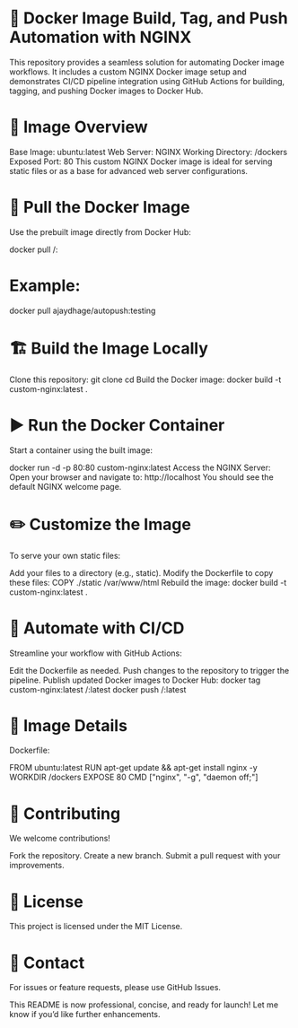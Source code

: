 # 🚀 Docker Image Build, Tag, and Push Automation with NGINX
This repository provides a seamless solution for automating Docker image workflows. It includes a custom NGINX Docker image setup and demonstrates CI/CD pipeline integration using GitHub Actions for building, tagging, and pushing Docker images to Docker Hub.

# 📄 Image Overview
Base Image: ubuntu:latest
Web Server: NGINX
Working Directory: /dockers
Exposed Port: 80
This custom NGINX Docker image is ideal for serving static files or as a base for advanced web server configurations.

# 🐋 Pull the Docker Image
Use the prebuilt image directly from Docker Hub:

docker pull <your-dockerhub-username>/<image-name>:<tag>

# Example:
docker pull ajaydhage/autopush:testing

# 🏗️ Build the Image Locally
Clone this repository:
git clone <repository-url>
cd <repository-directory>
Build the Docker image:
docker build -t custom-nginx:latest .

# ▶️ Run the Docker Container
Start a container using the built image:

docker run -d -p 80:80 custom-nginx:latest
Access the NGINX Server:
Open your browser and navigate to:
http://localhost
You should see the default NGINX welcome page.

# ✏️ Customize the Image
To serve your own static files:

Add your files to a directory (e.g., static).
Modify the Dockerfile to copy these files:
COPY ./static /var/www/html
Rebuild the image:
docker build -t custom-nginx:latest .

# 🔄 Automate with CI/CD
Streamline your workflow with GitHub Actions:

Edit the Dockerfile as needed.
Push changes to the repository to trigger the pipeline.
Publish updated Docker images to Docker Hub:
docker tag custom-nginx:latest <your-dockerhub-username>/<image-name>:latest
docker push <your-dockerhub-username>/<image-name>:latest

# 📂 Image Details
Dockerfile:

FROM ubuntu:latest
RUN apt-get update && apt-get install nginx -y
WORKDIR /dockers
EXPOSE 80
CMD ["nginx", "-g", "daemon off;"]

# 🤝 Contributing
We welcome contributions!

Fork the repository.
Create a new branch.
Submit a pull request with your improvements.

# 📝 License
This project is licensed under the MIT License.

# 📧 Contact
For issues or feature requests, please use GitHub Issues.

This README is now professional, concise, and ready for launch! Let me know if you’d like further enhancements.
